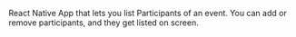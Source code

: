 React Native App that lets you list Participants of an event. You can add or remove participants, and they get listed on screen.
